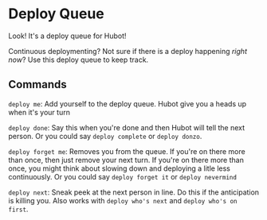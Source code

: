 # Deploy Queue
Look! It's a deploy queue for Hubot!

Continuous deploymenting? Not sure if there is a deploy happening _right now_? Use this deploy queue to keep track.

## Commands
`deploy me`: Add yourself to the deploy queue. Hubot give you a heads up when it's your turn

`deploy done`: Say this when you're done and then Hubot will tell the next person. Or you could say `deploy complete` or `deploy donzo`.

`deploy forget me`: Removes you from the queue. If you're on there more than once, then just remove your next turn. If you're on there more than once, you might think about slowing down and deploying a litle less continuously. Or you could say `deploy forget it` or `deploy nevermind`

`deploy next`: Sneak peek at the next person in line. Do this if the anticipation is killing you. Also works with `deploy who's next` and `deploy who's on first`.
